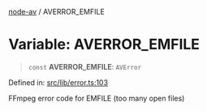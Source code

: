 [node-av](../globals.md) / AVERROR\_EMFILE

# Variable: AVERROR\_EMFILE

> `const` **AVERROR\_EMFILE**: `AVError`

Defined in: [src/lib/error.ts:103](https://github.com/seydx/av/blob/f8631fc881b394300b1479f511d55cf1c370a87f/src/lib/error.ts#L103)

FFmpeg error code for EMFILE (too many open files)
